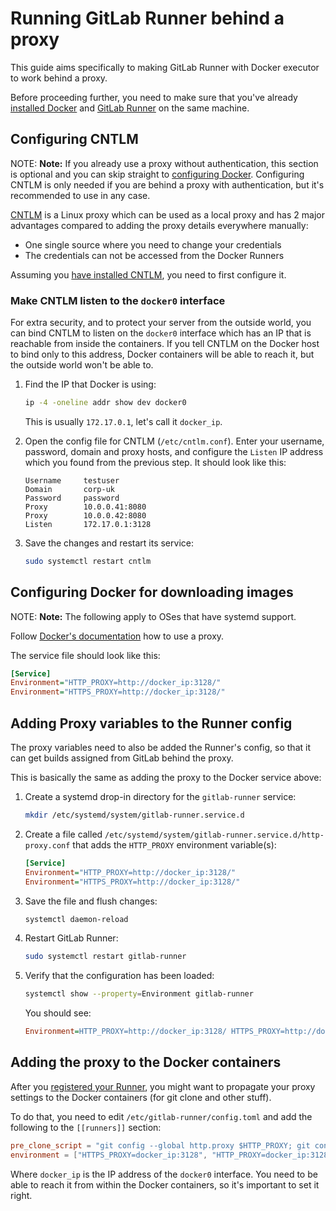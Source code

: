# Running GitLab Runner behind a proxy

This guide aims specifically to making GitLab Runner with Docker executor to
work behind a proxy.

Before proceeding further, you need to make sure that you've already
[installed Docker](https://docs.docker.com/install/) and
[GitLab Runner](../install/index.md) on the same machine.

## Configuring CNTLM

NOTE: **Note:**
If you already use a proxy without authentication, this section is optional and
you can skip straight to [configuring Docker](#configuring-docker-for-downloading-images).
Configuring CNTLM is only needed if you are behind a proxy with authentication,
but it's recommended to use in any case.

[CNTLM](https://github.com/Evengard/cntlm) is a Linux proxy which can be used
as a local proxy and has 2 major advantages compared to adding the proxy details
everywhere manually:

- One single source where you need to change your credentials
- The credentials can not be accessed from the Docker Runners

Assuming you [have installed CNTLM](https://www.howtoforge.com/linux-ntlm-authentication-proxy-isa-server-with-cntlm),
you need to first configure it.

### Make CNTLM listen to the `docker0` interface

For extra security, and to protect your server from the outside world, you can
bind CNTLM to listen on the `docker0` interface which has an IP that is reachable
from inside the containers. If you tell CNTLM on the Docker host to bind only
to this address, Docker containers will be able to reach it, but the outside
world won't be able to.

1. Find the IP that Docker is using:

    ```sh
    ip -4 -oneline addr show dev docker0
    ```

    This is usually `172.17.0.1`, let's call it `docker_ip`.

1. Open the config file for CNTLM (`/etc/cntlm.conf`). Enter your username,
   password, domain and proxy hosts, and configure the `Listen` IP address
   which you found from the previous step. It should look like this:

    ```
    Username     testuser
    Domain       corp-uk
    Password     password
    Proxy        10.0.0.41:8080
    Proxy        10.0.0.42:8080
    Listen       172.17.0.1:3128
    ```

1. Save the changes and restart its service:

    ```sh
    sudo systemctl restart cntlm
    ```

## Configuring Docker for downloading images

NOTE: **Note:**
The following apply to OSes that have systemd support.

Follow [Docker's documentation](https://docs.docker.com/config/daemon/systemd/#httphttps-proxy)
how to use a proxy.

The service file should look like this:

```ini
[Service]
Environment="HTTP_PROXY=http://docker_ip:3128/"
Environment="HTTPS_PROXY=http://docker_ip:3128/"
```

## Adding Proxy variables to the Runner config

The proxy variables need to also be added the Runner's config, so that it can
get builds assigned from GitLab behind the proxy.

This is basically the same as adding the proxy to the Docker service above:

1. Create a systemd drop-in directory for the `gitlab-runner` service:

    ```sh
    mkdir /etc/systemd/system/gitlab-runner.service.d
    ```

1. Create a file called `/etc/systemd/system/gitlab-runner.service.d/http-proxy.conf`
   that adds the `HTTP_PROXY` environment variable(s):

    ```ini
    [Service]
    Environment="HTTP_PROXY=http://docker_ip:3128/"
    Environment="HTTPS_PROXY=http://docker_ip:3128/"
    ```

1. Save the file and flush changes:

    ```sh
    systemctl daemon-reload
    ```

1. Restart GitLab Runner:

    ```sh
    sudo systemctl restart gitlab-runner
    ```

1. Verify that the configuration has been loaded:

    ```sh
    systemctl show --property=Environment gitlab-runner
    ```

      You should see:

      ```ini
      Environment=HTTP_PROXY=http://docker_ip:3128/ HTTPS_PROXY=http://docker_ip:3128/
      ```

## Adding the proxy to the Docker containers

After you [registered your Runner](../register/index.md), you might want to
propagate your proxy settings to the Docker containers (for git clone and other
stuff).

To do that, you need to edit `/etc/gitlab-runner/config.toml` and add the
following to the `[[runners]]` section:

```toml
pre_clone_script = "git config --global http.proxy $HTTP_PROXY; git config --global https.proxy $HTTPS_PROXY"
environment = ["HTTPS_PROXY=docker_ip:3128", "HTTP_PROXY=docker_ip:3128"]
```

Where `docker_ip` is the IP address of the `docker0` interface. You need to
be able to reach it from within the Docker containers, so it's important to set
it right.
